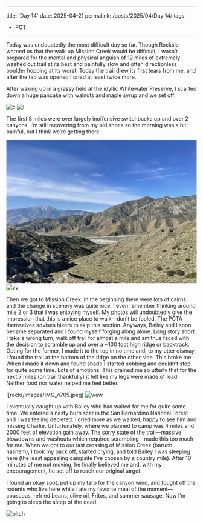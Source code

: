 
---
title: 'Day 14'
date: 2025-04-21
permalink: /posts/2025/04/Day 14/
tags:
  - PCT
---

Today was undoubtedly the most difficult day so far. Though Rocksie warned us that the walk up Mission Creek would be difficult, I wasn’t prepared for the mental and physical anguish of 12 miles of extremely washed out trail at its best and painfully slow and often directionless boulder hopping at its worst. Today the trail drew its first tears from me, and after the tap was opened I cried at least twice more.

After waking up in a grassy field at the idyllic Whitewater Preserve, I scarfed down a huge pancake with walnuts and maple syrup and we set off.

![c](/images/IMG_4691.jpeg)
![l](/images/IMG_4694.jpeg)

The first 8 miles were over largely inoffensive switchbacks up and over 2 canyons. I’m still recovering from my old shoes so the morning was a bit painful, but I think we’re getting there. 

![vvv](/images/IMG_4698.jpeg)
![vv](/images/IMG_4699.jpeg)

Then we got to Mission Creek. In the beginning there were lots of cairns and the change in scenery was quite nice. I even remember thinking around mile 2 or 3 that I was enjoying myself. My photos will undoubtedly give the impression that this is a nice place to walk—don’t be fooled. The PCTA themselves advises hikers to skip this section. Anyways, Bailey and I soon became separated and I found myself forging along alone. Long story short I take a wrong turn, walk off trail for almost a mile and am thus faced with the decision to scramble up and over a ~100 foot high ridge or backtrack. Opting for the former, I made it to the top in no time and, to my utter dismay, I found the trail at the bottom of the ridge on the other side. This broke me. When I made it down and found shade I started sobbing and couldn’t stop for quite some time. Lots of emotions. This drained me so utterly that for the next 7 miles (on trail thankfully) it felt like my legs were made of lead. Neither food nor water helped me feel better. 

![rock(/images/IMG_4705.jpeg)
![view](/images/IMG_4704.jpeg)

I eventually caught up with Bailey who had waited for me for quite some time. We entered a nasty burn scar in the San Bernardino National Forest and I was feeling depleted. I cried more as we walked, happy to see him and missing Charlie. Unfortunately, where we planned to camp was 4 miles and 2000 feet of elevation gain away. The sorry state of the trail—massive blowdowns and washouts which required scrambling—made this too much for me. When we got to our last crossing of Mission Creek (baruch hashem), I took my pack off, started crying, and told Bailey I was sleeping here (the least appealing campsite I’ve chosen by a country mile). After 10 minutes of me not moving, he finally believed me and, with my encouragement, he set off to reach our original target. 

I found an okay spot, put up my tarp for the canyon wind, and fought off the rodents who live here while I ate my favorite meal of the moment—couscous, refried beans, olive oil, Fritos, and summer sausage. Now I’m going to sleep the sleep of the dead.

![pitch](/images/IMG_4712.jpeg)